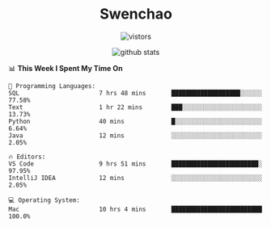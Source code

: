 <h1 align="center">Swenchao</h3>

<p align="center">
  <img src="https://visitor-badge.glitch.me/badge?page_id=Swenchao" alt="vistors" />
</p>

<p align="center">
  <img src="https://github-readme-stats.vercel.app/api?username=Swenchao&count_private=true&show_icons=true&theme=vue-dark&hide_title=true" alt="github stats" />
</p>

<!--START_SECTION:waka-->
📊 **This Week I Spent My Time On** 

```text
💬 Programming Languages: 
SQL                      7 hrs 48 mins       ███████████████████░░░░░░   77.58% 
Text                     1 hr 22 mins        ███░░░░░░░░░░░░░░░░░░░░░░   13.73% 
Python                   40 mins             █░░░░░░░░░░░░░░░░░░░░░░░░   6.64% 
Java                     12 mins             ░░░░░░░░░░░░░░░░░░░░░░░░░   2.05%

🔥 Editors: 
VS Code                  9 hrs 51 mins       ████████████████████████░   97.95% 
IntelliJ IDEA            12 mins             ░░░░░░░░░░░░░░░░░░░░░░░░░   2.05%

💻 Operating System: 
Mac                      10 hrs 4 mins       █████████████████████████   100.0%

```


<!--END_SECTION:waka-->
